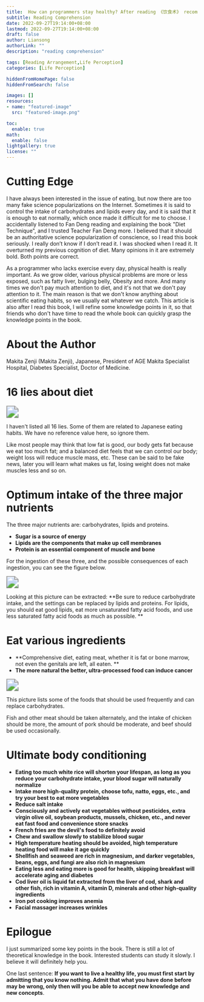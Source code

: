 ```yaml
---
title:  How can programmers stay healthy? After reading 《饮食术》 recommended by Fan Deng, I understand
subtitle: Reading Comprehension
date: 2022-09-27T19:14:00+08:00
lastmod: 2022-09-27T19:14:00+08:00
draft: false
author: Liansong
authorLink: ""
description: "reading comprehension"

tags: [Reading Arrangement,Life Perception]
categories: [Life Perception]

hiddenFromHomePage: false
hiddenFromSearch: false

images: []
resources:
- name: "featured-image"
  src: "featured-image.png"

toc:
  enable: true
math:
  enable: false
lightgallery: true
license: ""
---
```


# Cutting Edge

I have always been interested in the issue of eating, but now there are too many fake science popularizations on the Internet. Sometimes it is said to control the intake of carbohydrates and lipids every day, and it is said that it is enough to eat normally, which once made it difficult for me to choose. I accidentally listened to Fan Deng reading and explaining the book "Diet Technique", and I trusted Teacher Fan Deng more. I believed that it should be an authoritative science popularization of conscience, so I read this book seriously. I really don’t know if I don’t read it. I was shocked when I read it. It overturned my previous cognition of diet. Many opinions in it are extremely bold. Both points are correct.

As a programmer who lacks exercise every day, physical health is really important. As we grow older, various physical problems are more or less exposed, such as fatty liver, bulging belly, Obesity and more. And many times we don't pay much attention to diet, and it's not that we don't pay attention to it. The main reason is that we don't know anything about scientific eating habits, so we usually eat whatever we catch. This article is also after I read this book, I will refine some knowledge points in it, so that friends who don't have time to read the whole book can quickly grasp the knowledge points in the book.

# About the Author

Makita Zenji (Makita Zenji), Japanese, President of AGE Makita Specialist Hospital, Diabetes Specialist, Doctor of Medicine.


# 16 lies about diet

<img src="https://cdn.jsdelivr.net/gh/yeliansong/github-blog-PIC/blog-images/a2umlb.jpg" style="zoom:200%;" />

I haven't listed all 16 lies. Some of them are related to Japanese eating habits. We have no reference value here, so ignore them.

Like most people may think that low fat is good, our body gets fat because we eat too much fat; and a balanced diet feels that we can control our body; weight loss will reduce muscle mass, etc. These can be said to be fake news, later you will learn what makes us fat, losing weight does not make muscles less and so on.

# Optimum intake of the three major nutrients

The three major nutrients are: carbohydrates, lipids and proteins.

- **Sugar is a source of energy**
- **Lipids are the components that make up cell membranes**
- **Protein is an essential component of muscle and bone**

For the ingestion of these three, and the possible consequences of each ingestion, you can see the figure below.

<img src="https://cdn.jsdelivr.net/gh/yeliansong/github-blog-PIC/blog-images/gggg.png" style="zoom:200%;" />

Looking at this picture can be extracted: **Be sure to reduce carbohydrate intake, and the settings can be replaced by lipids and proteins. For lipids, you should eat good lipids, eat more unsaturated fatty acid foods, and use less saturated fatty acid foods as much as possible. **

# Eat various ingredients

- **Comprehensive diet, eating meat, whether it is fat or bone marrow, not even the genitals are left, all eaten. **
- **The more natural the better, ultra-processed food can induce cancer**

<img src="https://cdn.jsdelivr.net/gh/yeliansong/github-blog-PIC/blog-images/hhhh.png" style="zoom:200%;" />



This picture lists some of the foods that should be used frequently and can replace carbohydrates.

Fish and other meat should be taken alternately, and the intake of chicken should be more, the amount of pork should be moderate, and beef should be used occasionally.

# Ultimate body conditioning

- **Eating too much white rice will shorten your lifespan, as long as you reduce your carbohydrate intake, your blood sugar will naturally normalize**
- **Intake more high-quality protein, choose tofu, natto, eggs, etc., and try your best to eat more vegetables**
- **Reduce salt intake**
- **Consciously and actively eat vegetables without pesticides, extra virgin olive oil, soybean products, mussels, chicken, etc., and never eat fast food and convenience store snacks**
- **French fries are the devil's food to definitely avoid**
- **Chew and swallow slowly to stabilize blood sugar**
- **High temperature heating should be avoided, high temperature heating food will make it age quickly**
- **Shellfish and seaweed are rich in magnesium, and darker vegetables, beans, eggs, and fungi are also rich in magnesium**
- **Eating less and eating more is good for health, skipping breakfast will accelerate aging and diabetes**
- **Cod liver oil is liquid fat extracted from the liver of cod, shark and other fish, rich in vitamin A, vitamin D, minerals and other high-quality ingredients**
- **Iron pot cooking improves anemia**
- **Facial massager increases wrinkles**

# Epilogue

I just summarized some key points in the book. There is still a lot of theoretical knowledge in the book. Interested students can study it slowly. I believe it will definitely help you.

One last sentence: **If you want to live a healthy life, you must first start by admitting that you know nothing. Admit that what you have done before may be wrong, only then will you be able to accept new knowledge and new concepts**.